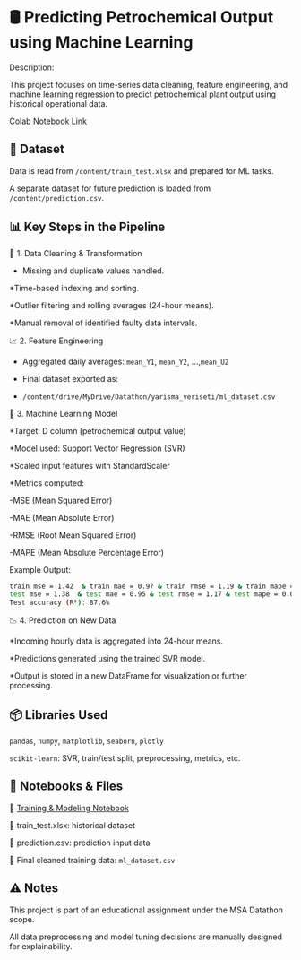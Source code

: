 # 🛢️ Predicting Petrochemical Output using Machine Learning

Description:

This project focuses on time-series data cleaning, feature engineering, and machine learning regression to predict petrochemical plant output using historical operational data.

[Colab Notebook Link](https://colab.research.google.com/drive/16j7txzTN0hKVSs4cpL4eijnp14w-U2qC)

## 📁 Dataset

Data is read from `/content/train_test.xlsx` and prepared for ML tasks.

A separate dataset for future prediction is loaded from `/content/prediction.csv`.

## 📊 Key Steps in the Pipeline

🧹 1. Data Cleaning & Transformation

* Missing and duplicate values handled.

*Time-based indexing and sorting.

*Outlier filtering and rolling averages (24-hour means).

*Manual removal of identified faulty data intervals.

 📈 2. Feature Engineering
 
* Aggregated daily averages: `mean_Y1`, `mean_Y2`, ...,`mean_U2` 

* Final dataset exported as:
* `/content/drive/MyDrive/Datathon/yarisma_veriseti/ml_dataset.csv`

🤖 3. Machine Learning Model

*Target: D column (petrochemical output value)

*Model used: Support Vector Regression (SVR)

*Scaled input features with StandardScaler

*Metrics computed:

 -MSE (Mean Squared Error)

 -MAE (Mean Absolute Error)

  -RMSE (Root Mean Squared Error)

  -MAPE (Mean Absolute Percentage Error)

Example Output:

```bash
train mse = 1.42  & train mae = 0.97 & train rmse = 1.19 & train mape = 0.019
test mse = 1.38  & test mae = 0.95 & test rmse = 1.17 & test mape = 0.021
Test accuracy (R²): 87.6%
  ```

📉 4. Prediction on New Data

*Incoming hourly data is aggregated into 24-hour means.

*Predictions generated using the trained SVR model.

*Output is stored in a new DataFrame for visualization or further processing.

## 📦 Libraries Used

`pandas`, `numpy`, `matplotlib`, `seaborn`, `plotly`

`scikit-learn`: SVR, train/test split, preprocessing, metrics, etc.

## 📌 Notebooks & Files

📓 [Training & Modeling Notebook](https://colab.research.google.com/drive/16j7txzTN0hKVSs4cpL4eijnp14w-U2qC)

📂 train_test.xlsx: historical dataset

📂 prediction.csv: prediction input data

📄 Final cleaned training data: `ml_dataset.csv`

## ⚠️ Notes

This project is part of an educational assignment under the MSA Datathon scope.

All data preprocessing and model tuning decisions are manually designed for explainability.

